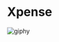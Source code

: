 # Xpense


![giphy](https://user-images.githubusercontent.com/96840464/178102809-7a1c738f-3c4a-409e-b7a5-35dc183aa452.gif)

